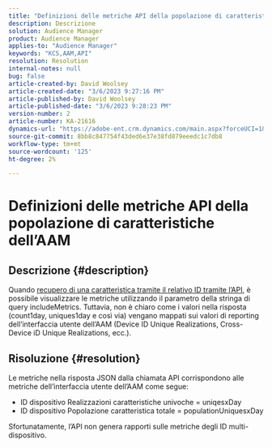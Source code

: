 ```yaml
---
title: "Definizioni delle metriche API della popolazione di caratteristiche dell’AAM"
description: Descrizione
solution: Audience Manager
product: Audience Manager
applies-to: "Audience Manager"
keywords: "KCS,AAM,API"
resolution: Resolution
internal-notes: null
bug: false
article-created-by: David Woolsey
article-created-date: "3/6/2023 9:27:16 PM"
article-published-by: David Woolsey
article-published-date: "3/6/2023 9:28:23 PM"
version-number: 2
article-number: KA-21616
dynamics-url: "https://adobe-ent.crm.dynamics.com/main.aspx?forceUCI=1&pagetype=entityrecord&etn=knowledgearticle&id=d55e91a9-65bc-ed11-83fe-6045bd006e5a"
source-git-commit: 8bb8c847754f43ded6e37e38fd879eeedc1c7db8
workflow-type: tm+mt
source-wordcount: '125'
ht-degree: 2%

---
```


# Definizioni delle metriche API della popolazione di caratteristiche dell’AAM

## Descrizione {#description}

Quando [recupero di una caratteristica tramite il relativo ID tramite l’API](https://bank.demdex.com/portal/swagger/index.html#/Traits%20API/get_traits__sid_), è possibile visualizzare le metriche utilizzando il parametro della stringa di query includeMetrics. Tuttavia, non è chiaro come i valori nella risposta (count1day, uniques1day e così via) vengano mappati sui valori di reporting dell’interfaccia utente dell’AAM (Device ID Unique Realizations, Cross-Device iD Unique Realizations, ecc.). 

## Risoluzione {#resolution}


Le metriche nella risposta JSON dalla chiamata API corrispondono alle metriche dell’interfaccia utente dell’AAM come segue:

- ID dispositivo Realizzazioni caratteristiche univoche = uniqesxDay
- ID dispositivo Popolazione caratteristica totale = populationUniquesxDay


Sfortunatamente, l’API non genera rapporti sulle metriche degli ID multi-dispositivo.
